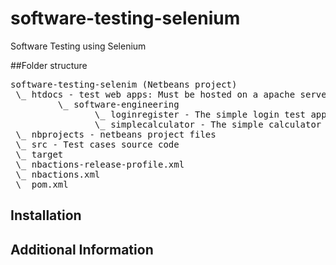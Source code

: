 # software-testing-selenium
Software Testing using Selenium

##Folder structure
<pre>
software-testing-selenim (Netbeans project)
 \_ htdocs - test web apps: Must be hosted on a apache server with php extensions(XAMPP, WAMPP, MAMP, etc,.)
         \_ software-engineering
                \_ loginregister - The simple login test app
                \_ simplecalculator - The simple calculator app
 \_ nbprojects - netbeans project files
 \_ src - Test cases source code
 \_ target
 \_ nbactions-release-profile.xml
 \_ nbactions.xml
 \_ pom.xml
</pre>

## Installation


## Additional Information
